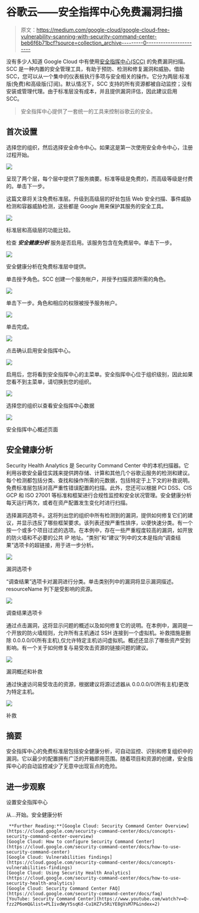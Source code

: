 # 谷歌云——安全指挥中心免费漏洞扫描

> 原文：<https://medium.com/google-cloud/google-cloud-free-vulnerability-scanning-with-security-command-center-beb6f6b71bcf?source=collection_archive---------0----------------------->

没有多少人知道 Google Cloud 中有使用[安全指挥中心(SCC)](https://cloud.google.com/security-command-center/docs/concepts-security-command-center-overview) 的免费漏洞扫描。SCC 是一种内置的安全管理工具，有助于预防、检测和修复漏洞和威胁。借助 SCC，您可以从一个集中的仪表板执行多项与安全相关的操作。它分为两层:标准版(免费)和高级版(订阅)。默认情况下，SCC 支持的所有资源都被自动监控；没有安装或管理代理。由于标准层没有成本，并且提供漏洞评估，因此建议启用 SCC。

> 安全指挥中心提供了一套统一的工具来控制谷歌云的安全。

## 首次设置

选择您的组织，然后选择安全命令中心。如果这是第一次使用安全命令中心，注册过程开始。

![](img/f9d21bab820c721f27433c525e19083c.png)

呈现了两个层，每个层中提供了服务摘要。标准等级是免费的，而高级等级是付费的。单击下一步。

这篇文章将关注免费标准层。升级到高级层的好处包括 Web 安全扫描、事件威胁检测和容器威胁检测，这些都是 Google 用来保护其服务的安全工具。

![](img/7408213e762ef91f6c3fbce845cb2292.png)

标准层和高级层的功能比较。

检查 ***安全健康分析*** 服务是否启用。该服务包含在免费层中。单击下一步。

![](img/32718623bf04ffacb1aeab28c86276df.png)

安全健康分析在免费标准层中提供。

单击授予角色。SCC 创建一个服务帐户，并授予扫描资源所需的角色。

![](img/2c6a7122f1c1cc0808f849dca4fbe2f8.png)

单击下一步。角色和相应的权限被授予服务帐户。

![](img/039e7ecc9f191fdd473feab068d33e0a.png)

单击完成。

![](img/419673e2e6dd88f1642006e942c22c49.png)

点击确认启用安全指挥中心。

![](img/acd6b056456eb007adaa5c0dcbd372b2.png)

启用后，您将看到安全指挥中心的主菜单。安全指挥中心位于组织级别，因此如果您看不到主菜单，请切换到您的组织。

![](img/83b16a9666280f0fcda44db65497878a.png)

选择您的组织以查看安全指挥中心数据

![](img/b231f3a922e80fdfb3e02155313d58ce.png)

安全指挥中心概述页面

## 安全健康分析

Security Health Analytics 是 Security Command Center 中的本机扫描器。它利用谷歌安全最佳实践来提供跨存储、计算和其他几个谷歌云服务的检测和建议。每个检测都包括分类、查找和操作所需的元数据，包括特定于上下文的补救说明。免费标准层包括对高严重性错误配置的扫描。此外，您还可以根据 PCI DSS、CIS GCP 和 ISO 27001 等标准和框架进行合规性监控和安全状况管理。安全健康分析每天运行两次，或者在资产配置发生变化时进行扫描。

选择漏洞选项卡。这将列出您的组织中所有检测到的漏洞，提供如何修复它们的建议，并显示违反了哪些框架要求。该列表还按严重性排序，以便快速分类。有一个按一个或多个项目过滤的选项。在本例中，存在一些严重程度较高的漏洞，如开放的防火墙和不必要的公共 IP 地址。“类别”和“建议”列中的文本是指向“调查结果”选项卡的超链接，用于进一步分析。

![](img/edc28423b388d8458357042855a66686.png)

漏洞选项卡

“调查结果”选项卡对漏洞进行分类。单击类别列中的漏洞将显示漏洞描述。resourceName 列下是受影响的资源。

![](img/5c4d54a3064b8f618207878839161544.png)

调查结果选项卡

通过点击漏洞，这将显示问题的概述以及如何修复它的说明。在本例中，漏洞是一个开放的防火墙规则，允许所有主机通过 SSH 连接到一个虚拟机。补救措施是删除 0.0.0.0/0(所有主机),仅允许特定主机访问虚拟机。概述还显示了哪些资产受到影响。有一个关于如何修复与易受攻击资源的链接问题的建议。

![](img/af4dbbb3d5b94843224b54d9f78168ce.png)

漏洞概述和补救

通过快速访问易受攻击的资源，根据建议将源过滤器从 0.0.0.0/0(所有主机)更改为特定主机。

![](img/4d19e5951d5c26e62c688738697761c3.png)

补救

## 摘要

安全指挥中心的免费标准层包括安全健康分析，可自动监控、识别和修复组织中的漏洞。它以最少的配置拥有广泛的开箱即用范围。随着项目和资源的创建，安全指挥中心的自动监控减少了无意中出现盲点的危险。

## 进一步观察

设置安全指挥中心

从...开始。安全健康分析

```
 **Further Reading:**[Google Cloud: Security Command Center Overview](https://cloud.google.com/security-command-center/docs/concepts-security-command-center-overview)
[Google Cloud: How to configure Security Command Center](https://cloud.google.com/security-command-center/docs/how-to-use-security-command-center)
[Google Cloud: Vulnerabilities findings](https://cloud.google.com/security-command-center/docs/concepts-vulnerabilities-findings)
[Google Cloud: Using Security Health Analytics](https://cloud.google.com/security-command-center/docs/how-to-use-security-health-analytics)
[Google Cloud: Security Command Center FAQ](https://cloud.google.com/security-command-center/docs/faq)
[YouTube: Security Command Center](https://www.youtube.com/watch?v=Q-fzz2P6omQ&list=PLIivdWyY5sqKd-Cu1HZ7v5RiYE8gVsM7P&index=2)
```